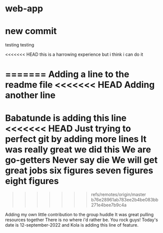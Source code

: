 # web-app
# new commit
testing testing

<<<<<<< HEAD
this is a harrowing 
experience but i think i can do it 

=======
Adding a line to the readme file
<<<<<<< HEAD
Adding another line
=======
Babatunde is adding this line
<<<<<<< HEAD
Just trying to perfect git by adding more lines
It was really great we did this
We are go-getters
Never say die
We will get great jobs
six figures
seven figures
eight figures
=======
>>>>>>> refs/remotes/origin/master
>>>>>>> b76e28961ab783ee2b4be083bb271e4bee7b9c4a

Adding my own little contribution to the group huddle
It was great pulling resources together
There is no where i'd rather be. You rock guys!
Today's date is 12-september-2022 and Kola is adding this line of feature.
